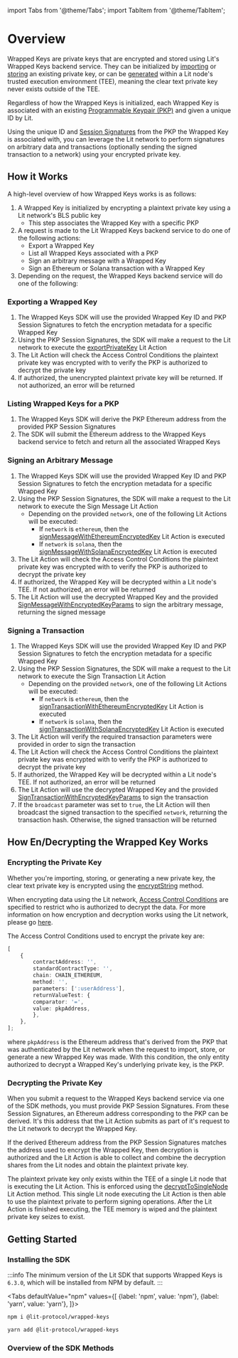 import Tabs from '@theme/Tabs';
import TabItem from '@theme/TabItem';

# Overview

Wrapped Keys are private keys that are encrypted and stored using Lit's Wrapped Keys backend service. They can be initialized by [importing](./importing-key.md) or [storing](./storing-wrapped-key-metadata.md) an existing private key, or can be [generated](./generating-wrapped-key.md) within a Lit node's trusted execution environment (TEE), meaning the clear text private key never exists outside of the TEE.

Regardless of how the Wrapped Keys is initialized, each Wrapped Key is associated with an existing [Programmable Keypair (PKP)](../../sdk/wallets/minting.md) and given a unique ID by Lit.

Using the unique ID and [Session Signatures](../authentication/session-sigs/intro.md) from the PKP the Wrapped Key is associated with, you can leverage the Lit network to perform signatures on arbitrary data and transactions (optionally sending the signed transaction to a network) using your encrypted private key.

## How it Works

A high-level overview of how Wrapped Keys works is as follows:

1. A Wrapped Key is initialized by encrypting a plaintext private key using a Lit network's BLS public key
   - This step associates the Wrapped Key with a specific PKP
2. A request is made to the Lit Wrapped Keys backend service to do one of the following actions:
   - Export a Wrapped Key
   - List all Wrapped Keys associated with a PKP
   - Sign an arbitrary message with a Wrapped Key
   - Sign an Ethereum or Solana transaction with a Wrapped Key
3. Depending on the request, the Wrapped Keys backend service will do one of the following:


### Exporting a Wrapped Key
  
1. The Wrapped Keys SDK will use the provided Wrapped Key ID and PKP Session Signatures to fetch the encryption metadata for a specific Wrapped Key
2. Using the PKP Session Signatures, the SDK will make a request to the Lit network to execute the [exportPrivateKey](https://github.com/LIT-Protocol/js-sdk/blob/master/packages/wrapped-keys/src/lib/litActions/common/src/exportPrivateKey.js) Lit Action
3. The Lit Action will check the Access Control Conditions the plaintext private key was encrypted with to verify the PKP is authorized to decrypt the private key
4. If authorized, the unencrypted plaintext private key will be returned. If not authorized, an error will be returned
   
### Listing Wrapped Keys for a PKP   
   
1.  The Wrapped Keys SDK will derive the PKP Ethereum address from the provided PKP Session Signatures
2.  The SDK will submit the Ethereum address to the Wrapped Keys backend service to fetch and return all the associated Wrapped Keys

### Signing an Arbitrary Message

1. The Wrapped Keys SDK will use the provided Wrapped Key ID and PKP Session Signatures to fetch the encryption metadata for a specific Wrapped Key
2. Using the PKP Session Signatures, the SDK will make a request to the Lit network to execute the Sign Message Lit Action
   - Depending on the provided `network`, one of the following Lit Actions will be executed:
     - If `network` is `ethereum`, then the [signMessageWithEthereumEncryptedKey](https://github.com/LIT-Protocol/js-sdk/blob/master/packages/wrapped-keys/src/lib/litActions/ethereum/src/signMessageWithEthereumEncryptedKey.js) Lit Action is executed
     - If `network` is `solana`, then the [signMessageWithSolanaEncryptedKey](https://github.com/LIT-Protocol/js-sdk/blob/master/packages/wrapped-keys/src/lib/litActions/solana/src/signMessageWithSolanaEncryptedKey.js) Lit Action is executed
3. The Lit Action will check the Access Control Conditions the plaintext private key was encrypted with to verify the PKP is authorized to decrypt the private key
4. If authorized, the Wrapped Key will be decrypted within a Lit node's TEE. If not authorized, an error will be returned
5. The Lit Action will use the decrypted Wrapped Key and the provided [SignMessageWithEncryptedKeyParams](https://v6-api-doc-lit-js-sdk.vercel.app/types/wrapped_keys_src.SignMessageWithEncryptedKeyParams.html) to sign the arbitrary message, returning the signed message

### Signing a Transaction

1. The Wrapped Keys SDK will use the provided Wrapped Key ID and PKP Session Signatures to fetch the encryption metadata for a specific Wrapped Key
2. Using the PKP Session Signatures, the SDK will make a request to the Lit network to execute the Sign Transaction Lit Action
   - Depending on the provided `network`, one of the following Lit Actions will be executed:
     - If `network` is `ethereum`, then the [signTransactionWithEthereumEncryptedKey](https://github.com/LIT-Protocol/js-sdk/blob/master/packages/wrapped-keys/src/lib/litActions/ethereum/src/signTransactionWithEthereumEncryptedKey.js) Lit Action is executed
     - If `network` is `solana`, then the [signTransactionWithSolanaEncryptedKey](https://github.com/LIT-Protocol/js-sdk/blob/master/packages/wrapped-keys/src/lib/litActions/solana/src/signTransactionWithSolanaEncryptedKey.js) Lit Action is executed
3. The Lit Action will verify the required transaction parameters were provided in order to sign the transaction
4. The Lit Action will check the Access Control Conditions the plaintext private key was encrypted with to verify the PKP is authorized to decrypt the private key
5. If authorized, the Wrapped Key will be decrypted within a Lit node's TEE. If not authorized, an error will be returned
6. The Lit Action will use the decrypted Wrapped Key and the provided [SignTransactionWithEncryptedKeyParams](https://v6-api-doc-lit-js-sdk.vercel.app/types/wrapped_keys_src.SignTransactionWithEncryptedKeyParams.html) to sign the transaction
7. If the `broadcast` parameter was set to `true`, the Lit Action will then broadcast the signed transaction to the specified `network`, returning the transaction hash. Otherwise, the signed transaction will be returned

## How En/Decrypting the Wrapped Key Works

### Encrypting the Private Key

Whether you're importing, storing, or generating a new private key, the clear text private key is encrypted using the [encryptString](https://v6-api-doc-lit-js-sdk.vercel.app/functions/encryption_src.encryptString.html) method.

When encrypting data using the Lit network, [Access Control Conditions](../../sdk/access-control/evm/basic-examples) are specified to restrict who is authorized to decrypt the data. For more information on how encryption and decryption works using the Lit network, please go [here](../../sdk/access-control/intro).

The Access Control Conditions used to encrypt the private key are:

```ts
[
    {
        contractAddress: '',
        standardContractType: '',
        chain: CHAIN_ETHEREUM,
        method: '',
        parameters: [':userAddress'],
        returnValueTest: {
        comparator: '=',
        value: pkpAddress,
        },
    },
];
```

where `pkpAddress` is the Ethereum address that's derived from the PKP that was authenticated by the Lit network when the request to import, store, or generate a new Wrapped Key was made. With this condition, the only entity authorized to decrypt a Wrapped Key's underlying private key, is the PKP.

### Decrypting the Private Key

When you submit a request to the Wrapped Keys backend service via one of the SDK methods, you must provide PKP Session Signatures. From these Session Signatures, an Ethereum address corresponding to the PKP can be derived. It's this address that the Lit Action submits as part of it's request to the Lit network to decrypt the Wrapped Key.

If the derived Ethereum address from the PKP Session Signatures matches the address used to encrypt the Wrapped Key, then decryption is authorized and the Lit Action is able to collect and combine the decryption shares from the Lit nodes and obtain the plaintext private key.

The plaintext private key only exists within the TEE of a single Lit node that is executing the Lit Action. This is enforced using the [decryptToSingleNode](https://actions-docs.litprotocol.com/#decrypttosinglenode) Lit Action method. This single Lit node executing the Lit Action is then able to use the plaintext private to perform signing operations. After the Lit Action is finished executing, the TEE memory is wiped and the plaintext private key seizes to exist.

## Getting Started

### Installing the SDK

:::info
The minimum version of the Lit SDK that supports Wrapped Keys is `6.3.0`, which will be installed from NPM by default.
:::

<Tabs
defaultValue="npm"
values={[
{label: 'npm', value: 'npm'},
{label: 'yarn', value: 'yarn'},
]}>
<TabItem value="npm">

```bash
npm i @lit-protocol/wrapped-keys
```

</TabItem>

<TabItem value="yarn">

```bash
yarn add @lit-protocol/wrapped-keys
```

</TabItem>
</Tabs>

### Overview of the SDK Methods
